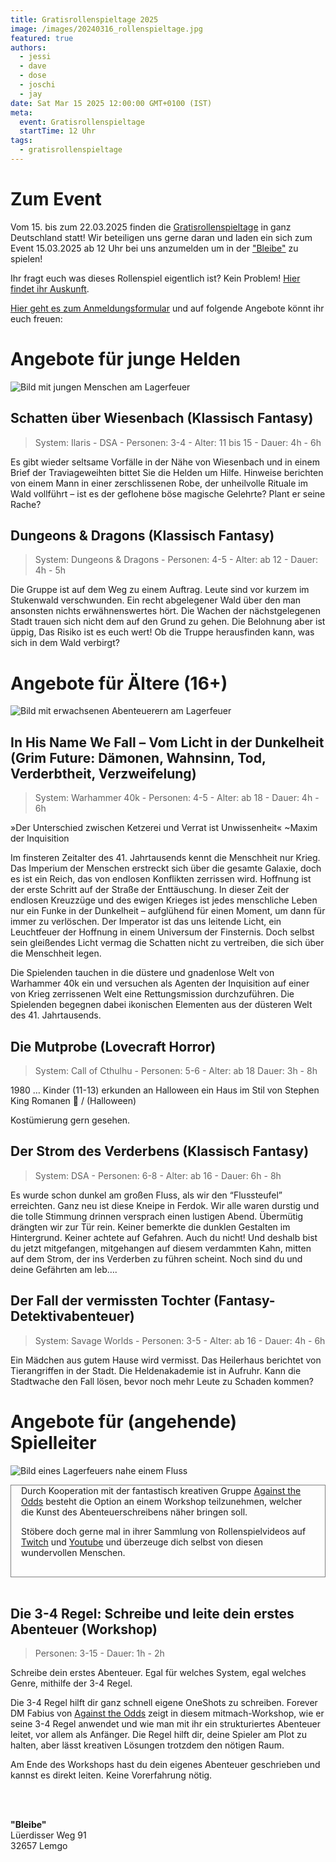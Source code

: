 ```yaml
---
title: Gratisrollenspieltage 2025
image: /images/20240316_rollenspieltage.jpg
featured: true
authors:
  - jessi
  - dave
  - dose
  - joschi
  - jay
date: Sat Mar 15 2025 12:00:00 GMT+0100 (IST)
meta:
  event: Gratisrollenspieltage
  startTime: 12 Uhr
tags:
  - gratisrollenspieltage
---
```


# Zum Event
Vom 15. bis zum 22.03.2025 finden die [Gratisrollenspieltage](https://www.gratisrollenspieltag.de/) in ganz Deutschland statt! Wir beteiligen uns gerne daran und laden ein sich zum Event 15.03.2025 ab 12 Uhr bei uns anzumelden um in der <a href="#bleibe">"Bleibe"</a> zu spielen!

Ihr fragt euch was dieses Rollenspiel eigentlich ist? Kein Problem! [Hier findet ihr Auskunft](https://www.gratisrollenspieltag.de/hilfe-zum-rollenspiel).

[Hier geht es zum Anmeldungsformular](https://docs.google.com/forms/d/1ObtW4qycXQPkwPfpa1dZeI06j39Zz1BGWM5n7Pbgazo/viewform) und auf folgende Angebote könnt ihr euch freuen:

# Angebote für junge Helden

![Bild mit jungen Menschen am Lagerfeuer](/images/20240316_junge_helden.png)

## Schatten über Wiesenbach (Klassisch Fantasy)

> System: Ilaris - DSA - Personen: 3-4 - Alter: 11 bis 15 - Dauer: 4h - 6h

Es gibt wieder seltsame Vorfälle in der Nähe von Wiesenbach und in einem Brief der Traviageweihten bittet Sie die Helden um Hilfe. Hinweise berichten von einem Mann in einer zerschlissenen Robe, der unheilvolle Rituale im Wald vollführt – ist es der geflohene böse magische Gelehrte? Plant er seine Rache?


## Dungeons & Dragons (Klassisch Fantasy)

> System: Dungeons & Dragons - Personen: 4-5 - Alter: ab 12 - Dauer: 4h - 5h

Die Gruppe ist auf dem Weg zu einem Auftrag. Leute sind vor kurzem im Stukenwald verschwunden. Ein recht abgelegener Wald über den man ansonsten nichts erwähnenswertes hört. Die Wachen der nächstgelegenen Stadt trauen sich nicht dem auf den Grund zu gehen. Die Belohnung aber ist üppig, Das Risiko ist es euch wert!
Ob die Truppe herausfinden kann, was sich in dem Wald verbirgt?


# Angebote für Ältere (16+)

![Bild mit erwachsenen Abenteuerern am Lagerfeuer](/images/20240316_recken.png)

## In His Name We Fall – Vom Licht in der Dunkelheit (Grim Future: Dämonen, Wahnsinn, Tod, Verderbtheit, Verzweifelung)

> System: Warhammer 40k - Personen: 4-5 - Alter: ab 18 - Dauer: 4h - 6h

»Der Unterschied zwischen Ketzerei und Verrat ist Unwissenheit« ~Maxim der Inquisition

Im finsteren Zeitalter des 41. Jahrtausends kennt die Menschheit nur Krieg. Das Imperium der Menschen erstreckt sich über die gesamte Galaxie, doch es ist ein Reich, das von endlosen Konflikten zerrissen wird. Hoffnung ist der erste Schritt auf der Straße der Enttäuschung. In dieser Zeit der endlosen Kreuzzüge und des ewigen Krieges ist jedes menschliche Leben nur ein Funke in der Dunkelheit – aufglühend für einen Moment, um dann für immer zu verlöschen. Der Imperator ist das uns leitende Licht, ein Leuchtfeuer der Hoffnung in einem Universum der Finsternis. Doch selbst sein gleißendes Licht vermag die Schatten nicht zu vertreiben, die sich über die Menschheit legen.

Die Spielenden tauchen in die düstere und gnadenlose Welt von Warhammer 40k ein und versuchen als Agenten der Inquisition auf einer von Krieg zerrissenen Welt eine Rettungsmission durchzuführen. Die Spielenden begegnen dabei ikonischen Elementen aus der düsteren Welt des 41. Jahrtausends.


## Die Mutprobe (Lovecraft Horror)

> System: Call of Cthulhu - Personen: 5-6 - Alter: ab 18 Dauer: 3h - 8h

1980 … Kinder (11-13) erkunden an Halloween ein Haus im Stil von Stephen King Romanen 🙂 / (Halloween)  

Kostümierung gern gesehen.


## Der Strom des Verderbens (Klassisch Fantasy)

> System: DSA - Personen: 6-8 - Alter: ab 16 - Dauer: 6h - 8h

Es wurde schon dunkel am großen Fluss, als wir den “Flussteufel” erreichten. Ganz neu ist diese Kneipe in Ferdok. Wir alle waren durstig und die tolle Stimmung drinnen versprach einen lustigen Abend. Übermütig drängten wir zur Tür rein. Keiner bemerkte die dunklen Gestalten im Hintergrund. Keiner achtete auf Gefahren. Auch du nicht! Und deshalb bist du jetzt mitgefangen, mitgehangen auf diesem verdammten Kahn, mitten auf dem Strom, der ins Verderben zu führen scheint. Noch sind du und deine Gefährten am leb….


## Der Fall der vermissten Tochter (Fantasy-Detektivabenteuer)

> System: Savage Worlds - Personen: 3-5 - Alter: ab 16 - Dauer: 4h - 6h

Ein Mädchen aus gutem Hause wird vermisst. Das Heilerhaus berichtet von Tierangriffen in der Stadt. Die Heldenakademie ist in Aufruhr. Kann die Stadtwache den Fall lösen, bevor noch mehr Leute zu Schaden kommen?



# Angebote für (angehende) Spielleiter

![Bild eines Lagerfeuers nahe einem Fluss](/images/20240316_streamers.png)

<div style="border: 1px solid grey; padding: 0 1rem 1rem 1rem;">
Durch Kooperation mit der fantastisch kreativen Gruppe <a href="https://againsttheodds.de/">Against the Odds</a> besteht die Option an einem Workshop teilzunehmen, welcher die Kunst des Abenteuerschreibens näher bringen soll.

Stöbere doch gerne mal in ihrer Sammlung von Rollenspielvideos auf <a href="https://www.twitch.tv/AgainsttheOddsDE/videos">Twitch</a> und <a href="https://www.youtube.com/@AgainsttheOddsDE/videos">Youtube</a> und überzeuge dich selbst von diesen wundervollen Menschen.
</div>

<br>

## Die 3-4 Regel: Schreibe und leite dein erstes Abenteuer (Workshop)

> Personen: 3-15 - Dauer: 1h - 2h

Schreibe dein erstes Abenteuer. Egal für welches System, egal welches Genre, mithilfe der 3-4 Regel.

Die 3-4 Regel hilft dir ganz schnell eigene OneShots zu schreiben. Forever DM Fabius von <a href="https://againsttheodds.de/">Against the Odds</a> zeigt in diesem mitmach-Workshop, wie er seine 3-4 Regel anwendet und wie man mit ihr ein strukturiertes Abenteuer leitet, vor allem als Anfänger. Die Regel hilft dir, deine Spieler am Plot zu halten, aber lässt kreativen Lösungen trotzdem den nötigen Raum.

Am Ende des Workshops hast du dein eigenes Abenteuer geschrieben und kannst es direkt leiten. Keine Vorerfahrung nötig.



<p id="bleibe">
  <br>
  <br>

  <strong>"Bleibe"</strong><br>
  Lüerdisser Weg 91<br>
  32657 Lemgo
</p>
